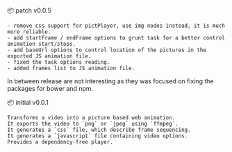 :package: patch v0.0.5

```
- remove css support for pictPlayer, use img nodes instead, it is much more reliable.
- add startFrame / endFrame options to grunt task for a better control animation start/stops.
- add baseUrl options to control location of the pictures in the exported JS animation file.
- fixed the task options reading.
- added frames list to JS animation file.
```


In between release are not interesting 
as they was focused on fixing the packages for bower and npm.


:package: initial v0.0.1

```
Transforms a video into a picture based web animation.
It exports the video to `png` or `jpeg` using `ffmpeg`.
It generates a `css` file, which describe frame sequencing.
It generates a `javascript` file containing video options.
Provides a dependency-free player.
```

